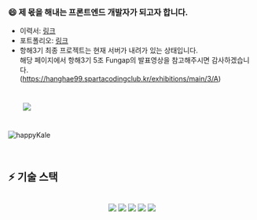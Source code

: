 ### 😄 제 몫을 해내는 프론트엔드 개발자가 되고자 합니다.
- 이력서: [링크](https://github.com/happyKale/happyKale/blob/main/portfolio/%5B%EC%9D%B4%EB%A0%A5%EC%84%9C%5D%EA%B9%80%EC%84%B8%EC%97%B0.pdf)
- 포트폴리오: [링크](https://github.com/happyKale/happyKale/blob/main/portfolio/%5B%ED%8F%AC%ED%8A%B8%ED%8F%B4%EB%A6%AC%EC%98%A4%5D%EA%B9%80%EC%84%B8%EC%97%B0.pdf)
- 항해3기 최종 프로젝트는 현재 서버가 내려가 있는 상태입니다. <br/>
  해당 페이지에서 항해3기 5조 Fungap의 발표영상을 참고해주시면 감사하겠습니다.<br/>(https://hanghae99.spartacodingclub.kr/exhibitions/main/3/A)
<br/>


<div>
    <img src="https://github-readme-stats.vercel.app/api?username=happyKale&hide=stars,contribs&count_private=true&show_icons=true"
        style="height: auto; margin-left: 20px; margin-right: 20px; padding: 10px;"/>
</div>

<br/>

![happyKale](https://github-readme-stats.vercel.app/api/top-langs/?username=happyKale&show_icons=true&hide_border=true&title_color=004386&icon_color=004386&layout=compact)

<br/>

## ⚡ 기술 스택
<br/>
<div align="center">
  <img src="https://img.shields.io/badge/HTML5-E34F26?style=flat-square&logo=HTML5&logoColor=white">
  <img src="https://img.shields.io/badge/CSS3-1572B6?style=flat-square&logo=CSS3&logoColor=white">
  <img src="https://img.shields.io/badge/JavaScript-F7DF1E?style=flat-square&logo=JavaScript&logoColor=black">
  <img src="https://img.shields.io/badge/React-61DAFB?style=flat-square&logo=React&logoColor=black">
  <img src="https://img.shields.io/badge/Redux-764ABC?style=flat-square&logo=Redux&logoColor=white">
</div>

<br/><br/><br/>
